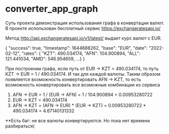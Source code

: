 # converter_app_graph

Суть проекта демонстрация использования графа в конвертации валют. В проекте использован бесплатный сервис https://exchangeratesapi.io/

Метод http://api.exchangeratesapi.io/v1/latest/ выдает курс валют с EUR. 

{
    "success": true,
    "timestamp": 1644688262,
    "base": "EUR",
    "date": "2022-02-12",
    "rates": {
        "KZT": 490.034174,
        "AFN": 104.900894,
        "ALL": 121.441034,
        "AMD": 546.954659,
        ...}
}

При построении графа, если путь от EUR -> KZT = 490.034174, то путь KZT -> EUR = 1 / 490.034174. И так для каждой валюты. 
Таким образом появляется возможность конвертировать AFN -> KZT, то есть возможность конвертировать все возможные комбинации из сервиса
  1. AFN -> EUR = 1 / (EUR -> AFN) = 1 / 104.900894 = 0.00953280722
  2. EUR -> KZT = 490.034174
  3. AFN -> KZT = (AFN -> EUR) * (EUR -> KZT) = 0.00953280722 * 490.034174 = 4.67140131332
  
**Есть баг: не все валюты конвертируются. Но пока нет времени разбираться(
